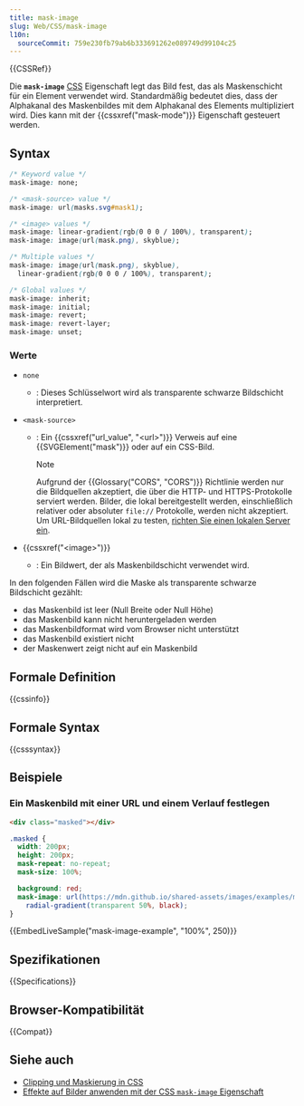 ```yaml
---
title: mask-image
slug: Web/CSS/mask-image
l10n:
  sourceCommit: 759e230fb79ab6b333691262e089749d99104c25
---
```


{{CSSRef}}

Die **`mask-image`** [CSS](/de/docs/Web/CSS) Eigenschaft legt das Bild fest, das als Maskenschicht für ein Element verwendet wird. Standardmäßig bedeutet dies, dass der Alphakanal des Maskenbildes mit dem Alphakanal des Elements multipliziert wird. Dies kann mit der {{cssxref("mask-mode")}} Eigenschaft gesteuert werden.

## Syntax

```css
/* Keyword value */
mask-image: none;

/* <mask-source> value */
mask-image: url(masks.svg#mask1);

/* <image> values */
mask-image: linear-gradient(rgb(0 0 0 / 100%), transparent);
mask-image: image(url(mask.png), skyblue);

/* Multiple values */
mask-image: image(url(mask.png), skyblue),
  linear-gradient(rgb(0 0 0 / 100%), transparent);

/* Global values */
mask-image: inherit;
mask-image: initial;
mask-image: revert;
mask-image: revert-layer;
mask-image: unset;
```

### Werte

- `none`

  - : Dieses Schlüsselwort wird als transparente schwarze Bildschicht interpretiert.

- `<mask-source>`

  - : Ein {{cssxref("url_value", "&lt;url&gt;")}} Verweis auf eine {{SVGElement("mask")}} oder auf ein CSS-Bild.

    > [!NOTE]
    > Aufgrund der {{Glossary("CORS", "CORS")}} Richtlinie werden nur die Bildquellen akzeptiert, die über die HTTP- und HTTPS-Protokolle serviert werden. Bilder, die lokal bereitgestellt werden, einschließlich relativer oder absoluter `file://` Protokolle, werden nicht akzeptiert. Um URL-Bildquellen lokal zu testen, [richten Sie einen lokalen Server ein](/de/docs/Web/Progressive_web_apps/Tutorials/CycleTracker/Secure_connection#localhost).

- {{cssxref("&lt;image&gt;")}}
  - : Ein Bildwert, der als Maskenbildschicht verwendet wird.

In den folgenden Fällen wird die Maske als transparente schwarze Bildschicht gezählt:

- das Maskenbild ist leer (Null Breite oder Null Höhe)
- das Maskenbild kann nicht heruntergeladen werden
- das Maskenbildformat wird vom Browser nicht unterstützt
- das Maskenbild existiert nicht
- der Maskenwert zeigt nicht auf ein Maskenbild

## Formale Definition

{{cssinfo}}

## Formale Syntax

{{csssyntax}}

## Beispiele

### Ein Maskenbild mit einer URL und einem Verlauf festlegen

```html live-sample___mask-image-example
<div class="masked"></div>
```

```css live-sample___mask-image-example
.masked {
  width: 200px;
  height: 200px;
  mask-repeat: no-repeat;
  mask-size: 100%;

  background: red;
  mask-image: url(https://mdn.github.io/shared-assets/images/examples/mask-star.svg),
    radial-gradient(transparent 50%, black);
}
```

{{EmbedLiveSample("mask-image-example", "100%", 250)}}

## Spezifikationen

{{Specifications}}

## Browser-Kompatibilität

{{Compat}}

## Siehe auch

- [Clipping und Maskierung in CSS](https://css-tricks.com/clipping-masking-css/)
- [Effekte auf Bilder anwenden mit der CSS `mask-image` Eigenschaft](https://web.dev/articles/css-masking)
